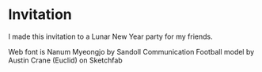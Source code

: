 # Invitation

I made this invitation to a Lunar New Year party for my friends.

Web font is Nanum Myeongjo by Sandoll Communication
Football model by Austin Crane (Euclid) on Sketchfab
